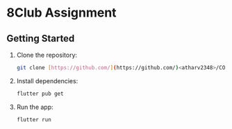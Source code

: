 # 8Club Assignment


## Getting Started

1. Clone the repository:

   ```bash
   git clone [https://github.com/](https://github.com/)<atharv2348>/COVID-19-Tracker-App.git

2. Install dependencies:

   ```bash
   flutter pub get

3. Run the app:

   ```bash
   flutter run

